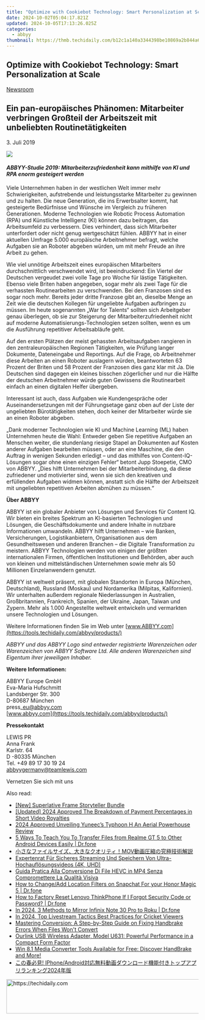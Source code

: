 ```yaml
---
title: "Optimize with Cookiebot Technology: Smart Personalization at Scale"
date: 2024-10-02T05:04:17.821Z
updated: 2024-10-05T17:13:26.025Z
categories:
  - abbyy
thumbnail: https://thmb.techidaily.com/b12c1a140a3344398be10869a2b844a6fc484f74ef7b38393e9a6d380bb9dbb1.jpg
---
```


## Optimize with Cookiebot Technology: Smart Personalization at Scale

[Newsroom](https://tools.techidaily.com/abbyy/products/)

## Ein pan-europäisches Phänomen: Mitarbeiter verbringen Großteil der Arbeitszeit mit unbeliebten Routinetätigkeiten

3\. Juli 2019

![](https://content.abbyy.com/-/media/project/abbyy/abbyy/branchtemplates/shutterstock_1272462163_1296-x-729.jpg?h=729&iar=0&w=1296)

#### _ABBYY-Studie 2019: Mitarbeiterzufriedenheit kann mithilfe von KI und RPA enorm gesteigert werden_

Viele Unternehmen haben in der westlichen Welt immer mehr Schwierigkeiten, aufstrebende und leistungsstarke Mitarbeiter zu gewinnen und zu halten. Die neue Generation, die ins Erwerbsalter kommt, hat gesteigerte Bedürfnisse und Wünsche im Vergleich zu früheren Generationen. Moderne Technologien wie Robotic Process Automation (RPA) und Künstliche Intelligenz (KI) können dazu beitragen, das Arbeitsumfeld zu verbessern. Dies verhindert, dass sich Mitarbeiter unterfordert oder nicht genug wertgeschätzt fühlen. ABBYY hat in einer aktuellen Umfrage 5.000 europäische Arbeitnehmer befragt, welche Aufgaben sie an Roboter abgeben würden, um mit mehr Freude an ihre Arbeit zu gehen.

Wie viel unnötige Arbeitszeit eines europäischen Mitarbeiters durchschnittlich verschwendet wird, ist beeindruckend: Ein Viertel der Deutschen vergeudet zwei volle Tage pro Woche für lästige Tätigkeiten. Ebenso viele Briten haben angegeben, sogar mehr als zwei Tage für die verhassten Routinearbeiten zu verschwenden. Bei den Franzosen sind es sogar noch mehr. Bereits jeder dritte Franzose gibt an, dieselbe Menge an Zeit wie die deutschen Kollegen für ungeliebte Aufgaben aufbringen zu müssen. Im heute sogenannten „War for Talents“ sollten sich Arbeitgeber genau überlegen, ob sie zur Steigerung der Mitarbeiterzufriedenheit nicht auf moderne Automatisierungs-Technologien setzen sollten, wenn es um die Ausführung repetitiver Arbeitsabläufe geht.

Auf den ersten Plätzen der meist gehassten Arbeitsaufgaben rangieren in den zentraleuropäischen Regionen Tätigkeiten, wie Prüfung langer Dokumente, Dateneingabe und Reportings. Auf die Frage, ob Arbeitnehmer diese Arbeiten an einen Roboter auslagern würden, beantworteten 63 Prozent der Briten und 58 Prozent der Franzosen dies ganz klar mit Ja. Die Deutschen sind dagegen ein kleines bisschen zögerlicher und nur die Hälfte der deutschen Arbeitnehmer würde guten Gewissens die Routinearbeit einfach an einen digitalen Helfer übergeben.

Interessant ist auch, dass Aufgaben wie Kundengespräche oder Auseinandersetzungen mit der Führungsetage ganz oben auf der Liste der ungeliebten Bürotätigkeiten stehen, doch keiner der Mitarbeiter würde sie an einen Roboter abgeben.

„Dank moderner Technologien wie KI und Machine Learning (ML) haben Unternehmen heute die Wahl: Entweder geben Sie repetitive Aufgaben an Menschen weiter, die stundenlang riesige Stapel an Dokumenten auf Kosten anderer Aufgaben bearbeiten müssen, oder an eine Maschine, die den Auftrag in wenigen Sekunden erledigt – und das mithilfes von Content-IQ-Lösungen sogar ohne einen einzigen Fehler“ betont Jupp Stoepetie, CMO von ABBYY. „Dies hilft Unternehmen bei der Mitarbeiterbindung, da diese zufriedener und motivierter sind, wenn sie sich den kreativen und erfüllenden Aufgaben widmen können, anstatt sich die Hälfte der Arbeitszeit mit ungeliebten repetitiven Arbeiten abmühen zu müssen.“

**Über ABBYY**

ABBYY ist ein globaler Anbieter von Lösungen und Services für Content IQ. Wir bieten ein breites Spektrum an KI-basierten Technologien und Lösungen, die Geschäftsdokumente und andere Inhalte in nutzbare Informationen umwandeln. ABBYY hilft Unternehmen – wie Banken, Versicherungen, Logistikanbietern, Organisationen aus dem Gesundheitswesen und anderen Branchen – die Digitale Transformation zu meistern. ABBYY Technologien werden von einigen der größten internationalen Firmen, öffentlichen Institutionen und Behörden, aber auch von kleinen und mittelständischen Unternehmen sowie mehr als 50 Millionen Einzelanwendern genutzt.

ABBYY ist weltweit präsent, mit globalen Standorten in Europa (München, Deutschland), Russland (Moskau) und Nordamerika (Milpitas, Kalifornien). Wir unterhalten außerdem regionale Niederlassungen in Australien, Großbritannien, Frankreich, Spanien, der Ukraine, Japan, Taiwan und Zypern. Mehr als 1.000 Angestellte weltweit entwickeln und vermarkten unsere Technologien und Lösungen.

Weitere Informationen finden Sie im Web unter [www.ABBYY.com](https://tools.techidaily.com/abbyy/products/)

_ABBYY und das ABBYY Logo sind entweder registrierte Warenzeichen oder Warenzeichen von ABBYY Software Ltd. Alle anderen Warenzeichen sind Eigentum ihrer jeweiligen Inhaber._

**Weitere Informationen:**

ABBYY Europe GmbH  
Eva-Maria Hufschmitt  
Landsberger Str. 300  
D-80687 München  
press\_eu@abbyy.com  
[www.abbyy.com](https://tools.techidaily.com/abbyy/products/)

**Pressekontakt**

LEWIS PR  
Anna Frank  
Karlstr. 64  
D -80335 München  
Tel. +49 89 17 30 19 24  
[abbyygermany@teamlewis.com](https://tools.techidaily.com/abbyy/products/)

Vernetzen Sie sich mit uns

<ins class="adsbygoogle"
     style="display:block"
     data-ad-format="autorelaxed"
     data-ad-client="ca-pub-7571918770474297"
     data-ad-slot="1223367746"></ins>

<ins class="adsbygoogle"
     style="display:block"
     data-ad-client="ca-pub-7571918770474297"
     data-ad-slot="8358498916"
     data-ad-format="auto"
     data-full-width-responsive="true"></ins>

<span class="atpl-alsoreadstyle">Also read:</span>
<div><ul>
<li><a href="https://fox-cloud.techidaily.com/new-superlative-frame-storyteller-bundle/"><u>[New] Superlative Frame Storyteller Bundle</u></a></li>
<li><a href="https://youtube-sure.techidaily.com/ed-2024-approved-the-breakdown-of-payment-percentages-in-short-video-royalties/"><u>[Updated] 2024 Approved The Breakdown of Payment Percentages in Short Video Royalties</u></a></li>
<li><a href="https://some-approaches.techidaily.com/2024-approved-unveiling-yuneecs-typhoon-h-an-aerial-powerhouse-review/"><u>2024 Approved Unveiling Yuneec’s Typhoon H An Aerial Powerhouse Review</u></a></li>
<li><a href="https://blog-min.techidaily.com/5-ways-to-teach-you-to-transfer-files-from-realme-gt-5-to-other-android-devices-easily-drfone-by-drfone-transfer-from-android-transfer-from-android/"><u>5 Ways To Teach You To Transfer Files from Realme GT 5 to Other Android Devices Easily | Dr.fone</u></a></li>
<li><a href="https://solve-helper.techidaily.com/mov/"><u>小さなファイルサイズ、大きなクオリティ！MOV動画圧縮の究極技術解説</u></a></li>
<li><a href="https://solve-helper.techidaily.com/expertenrat-fur-sicheres-streaming-und-speichern-von-ultra-hochauflosungsvideos-4k-uhd/"><u>Expertenrat Für Sicheres Streaming Und Speichern Von Ultra-Hochauflösungsvideos (4K, UHD)</u></a></li>
<li><a href="https://solve-helper.techidaily.com/guida-pratica-alla-conversione-di-file-hevc-in-mp4-senza-compromettere-la-qualita-visiva/"><u>Guida Pratica Alla Conversione Di File HEVC in MP4 Senza Compromettere La Qualità Visiva</u></a></li>
<li><a href="https://location-social.techidaily.com/how-to-changeadd-location-filters-on-snapchat-for-your-honor-magic-5-drfone-by-drfone-virtual-android/"><u>How to Change/Add Location Filters on Snapchat For your Honor Magic 5 | Dr.fone</u></a></li>
<li><a href="https://techidaily.com/how-to-factory-reset-lenovo-thinkphone-if-i-forgot-security-code-or-password-drfone-by-drfone-reset-android-reset-android/"><u>How to Factory Reset Lenovo ThinkPhone If I Forgot Security Code or Password? | Dr.fone</u></a></li>
<li><a href="https://screen-mirror.techidaily.com/in-2024-3-methods-to-mirror-infinix-note-30-pro-to-roku-drfone-by-drfone-android/"><u>In 2024, 3 Methods to Mirror Infinix Note 30 Pro to Roku | Dr.fone</u></a></li>
<li><a href="https://some-approaches.techidaily.com/in-2024-top-livestream-tactics-best-practices-for-cricket-viewers/"><u>In 2024, Top Livestream Tactics Best Practices for Cricket Viewers</u></a></li>
<li><a href="https://solve-helper.techidaily.com/mastering-conversion-a-step-by-step-guide-on-fixing-handbrake-errors-when-files-wont-convert/"><u>Mastering Conversion: A Step-by-Step Guide on Fixing Handbrake Errors When Files Won't Convert</u></a></li>
<li><a href="https://buynow-marvelous.techidaily.com/ourlink-usb-wireless-adapter-model-u631-powerful-performance-in-a-compact-form-factor/"><u>Ourlink USB Wireless Adapter, Model U631: Powerful Performance in a Compact Form Factor</u></a></li>
<li><a href="https://solve-helper.techidaily.com/win-81-media-converter-tools-available-for-free-discover-handbrake-and-more/"><u>Win 8.1 Media Converter Tools Available for Free: Discover HandBrake and More!</u></a></li>
<li><a href="https://solve-helper.techidaily.com/iphoneandroid2024/"><u>この春必見! IPhone/Android対応無料動画ダウンロード機能付きトップアプリランキング2024年版</u></a></li>
</ul></div>

<!-- affiliate ads begin -->
<a href="https://wigfever.sjv.io/c/5597632/2014859/22899" target="_top" id="2014859">
  <img src="//a.impactradius-go.com/display-ad/22899-2014859" border="0" alt="https://techidaily.com" width="728" height="90"/>
</a>
<img height="0" width="0" src="https://wigfever.sjv.io/i/5597632/2014859/22899" style="position:absolute;visibility:hidden;" border="0" />
<!-- affiliate ads end -->

